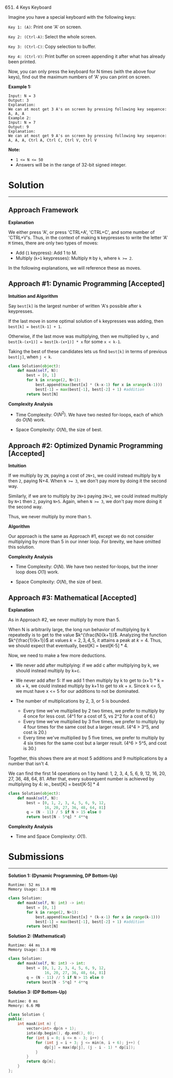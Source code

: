 651. 4 Keys Keyboard

Imagine you have a special keyboard with the following keys:

`Key 1: (A)`: Print one 'A' on screen.

`Key 2: (Ctrl-A)`: Select the whole screen.

`Key 3: (Ctrl-C)`: Copy selection to buffer.

`Key 4: (Ctrl-V)`: Print buffer on screen appending it after what has already been printed.

Now, you can only press the keyboard for N times (with the above four keys), find out the maximum numbers of 'A' you can print on screen.

**Example 1:**
```
Input: N = 3
Output: 3
Explanation: 
We can at most get 3 A's on screen by pressing following key sequence:
A, A, A
Example 2:
Input: N = 7
Output: 9
Explanation: 
We can at most get 9 A's on screen by pressing following key sequence:
A, A, A, Ctrl A, Ctrl C, Ctrl V, Ctrl V
```

**Note:**

* `1 <= N <= 50`
* Answers will be in the range of 32-bit signed integer.

# Solution
---
## Approach Framework
**Explanation**

We either press 'A', or press 'CTRL+A', 'CTRL+C', and some number of 'CTRL+V's. Thus, in the context of making `N` keypresses to write the letter 'A' `M` times, there are only two types of moves:

* Add (`1` keypress): Add 1 to M.
* Multiply (`k+1` keypresses): Multiply `M` by `k`, where `k >= 2`.

In the following explanations, we will reference these as moves.

## Approach #1: Dynamic Programming [Accepted]
**Intuition and Algorithm**

Say `best[k]` is the largest number of written 'A's possible after `k` keypresses.

If the last move in some optimal solution of `k` keypresses was adding, then `best[k] = best[k-1] + 1`.

Otherwise, if the last move was multiplying, then we multiplied by `x`, and `best[k-(x+1)] = best[k-(x+1)] * x` for some `x < k-1`.

Taking the best of these candidates lets us find `best[k]` in terms of previous `best[j]`, when `j < k`.

```python
class Solution(object):
    def maxA(self, N):
        best = [0, 1]
        for k in xrange(2, N+1):
            best.append(max(best[x] * (k-x-1) for x in xrange(k-1)))
            best[-1] = max(best[-1], best[-2] + 1) #addition
        return best[N]
```

**Complexity Analysis**

* Time Complexity: $O(N^2)$. We have two nested for-loops, each of which do $O(N)$ work.

* Space Complexity: $O(N)$, the size of best.

## Approach #2: Optimized Dynamic Programming [Accepted]
**Intuition**

If we multiply by `2N`, paying a cost of `2N+1`, we could instead multiply by `N` then `2`, paying N+4. When `N >= 3`, we don't pay more by doing it the second way.

Similarly, if we are to multiply by `2N+1` paying `2N+2`, we could instead multiply by `N+1` then `2`, paying `N+5`. Again, when `N >= 3`, we don't pay more doing it the second way.

Thus, we never multiply by more than `5`.

**Algorithm**

Our approach is the same as Approach #1, except we do not consider multiplying by more than 5 in our inner loop. For brevity, we have omitted this solution.

**Complexity Analysis**

* Time Complexity: $O(N)$. We have two nested for-loops, but the inner loop does $O(1)$ work.

* Space Complexity: $O(N)$, the size of best.

## Approach #3: Mathematical [Accepted]
**Explanation**

As in Approach #2, we never multiply by more than 5.

When N is arbitrarily large, the long run behavior of multiplying by k repeatedly is to get to the value $k^{\frac{N}{k+1}}$. Analyzing the function $k^{\frac{1}{k+1}}$ at values $k = 2, 3, 4, 5$, it attains a peak at $k = 4$. Thus, we should expect that eventually, best[K] = best[K-5] * 4.

Now, we need to make a few more deductions.

* We never add after multiplying: if we add c after multiplying by k, we should instead multiply by k+c.

* We never add after 5: If we add 1 then multiply by k to get to (x+1) * k = xk + k, we could instead multiply by k+1 to get to xk + x. Since k <= 5, we must have x <= 5 for our additions to not be dominated.

* The number of multiplications by 2, 3, or 5 is bounded.

    * Every time we've multiplied by 2 two times, we prefer to multiply by 4 once for less cost. (4^1 for a cost of 5, vs 2^2 for a cost of 6.)
    * Every time we've multiplied by 3 five times, we prefer to multiply by 4 four times for the same cost but a larger result. (4^4 > 3^5, and cost is 20.)
    * Every time we've multiplied by 5 five times, we prefer to multiply by 4 six times for the same cost but a larger result. (4^6 > 5^5, and cost is 30.)

Together, this shows there are at most 5 additions and 9 multiplications by a number that isn't 4.

We can find the first 14 operations on 1 by hand: 1, 2, 3, 4, 5, 6, 9, 12, 16, 20, 27, 36, 48, 64, 81. After that, every subsequent number is achieved by multiplying by 4: ie., best[K] = best[K-5] * 4

```python
class Solution(object):
    def maxA(self, N):
        best = [0, 1, 2, 3, 4, 5, 6, 9, 12,
                16, 20, 27, 36, 48, 64, 81]
        q = (N - 11) / 5 if N > 15 else 0
        return best[N - 5*q] * 4**q
```

**Complexity Analysis**

* Time and Space Complexity: $O(1)$.

# Submissions
---
**Solution 1: (Dynamic Programming, DP Bottom-Up)**
```
Runtime: 52 ms
Memory Usage: 13.8 MB
```
```python
class Solution:
    def maxA(self, N: int) -> int:
        best = [0, 1]
        for k in range(2, N+1):
            best.append(max(best[x] * (k-x-1) for x in range(k-1)))
            best[-1] = max(best[-1], best[-2] + 1) #addition
        return best[N]
```

**Solution 2: (Mathematical)**
```
Runtime: 44 ms
Memory Usage: 13.8 MB
```
```python
class Solution:
    def maxA(self, N: int) -> int:
        best = [0, 1, 2, 3, 4, 5, 6, 9, 12,
                16, 20, 27, 36, 48, 64, 81]
        q = (N - 11) // 5 if N > 15 else 0
        return best[N - 5*q] * 4**q
```

**Solution 3: (DP Bottom-Up)**
```
Runtime: 0 ms
Memory: 6.6 MB
```
```c++
class Solution {
public:
    int maxA(int n) {
        vector<int> dp(n + 1);
        iota(dp.begin(), dp.end(), 0);
        for (int i = 0; i <= n - 3; i++) {
            for (int j = i + 3; j <= min(n, i + 6); j++) {
                dp[j] = max(dp[j], (j - i - 1) * dp[i]);
            }
        }
        return dp[n];
    }
};
```
